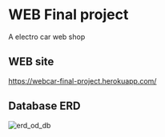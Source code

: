 # WEB Final project
A electro car web shop
## WEB site
https://webcar-final-project.herokuapp.com/
## Database ERD
![erd_od_db](https://user-images.githubusercontent.com/73532500/172088295-7b17af06-3c2d-4ef6-ac43-e35a3a42fbfe.png)
